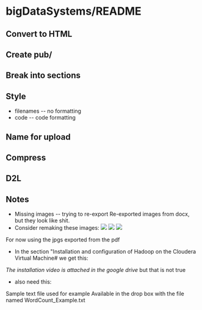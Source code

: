 # bigDataSystems/README

## Convert to HTML
## Create pub/
## Break into sections
## Style

- filenames -- no formatting
- code -- code formatting

## Name for upload
## Compress
## D2L


## Notes

- Missing images -- trying to re-export
    Re-exported images from docx, but they look like shit. 
- Consider remaking these images:
![](media/media/image4.png)
![](media/media/image5.png)
![](media/media/image6.png)

For now using the jpgs exported from the pdf

- In the section "Installation and configuration of Hadoop on the Cloudera Virtual Machine# we get this:

*The installation video is attached in the google drive*
but that is not true

- also need this:

Sample text file used for example
Available in the drop box with the file named WordCount_Example.txt

